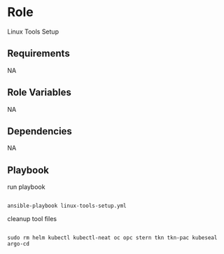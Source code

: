 Role
=========

Linux Tools Setup

Requirements
------------

NA

Role Variables
--------------

NA

Dependencies
------------

NA

Playbook
----------------

run playbook

```
 
ansible-playbook linux-tools-setup.yml

```

cleanup tool files

```

sudo rm helm kubectl kubectl-neat oc opc stern tkn tkn-pac kubeseal argo-cd

```
